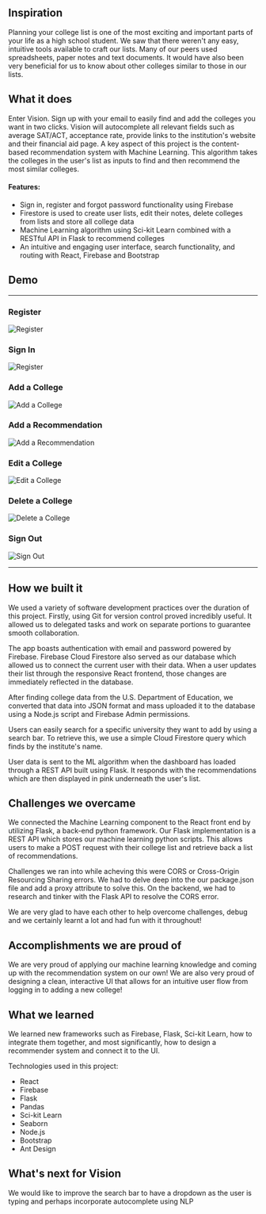 ## Inspiration

Planning your college list is one of the most exciting and important parts of your life as a high school student. We saw that there weren't any easy, intuitive tools available to craft our lists. Many of our peers used spreadsheets, paper notes and text documents. It would have also been very beneficial for us to know about other colleges similar to those in our lists.

## What it does

Enter Vision. Sign up with your email to easily find and add the colleges you want in two clicks. Vision will autocomplete all relevant fields such as average SAT/ACT, acceptance rate, provide links to the institution's website and their financial aid page. A key aspect of this project is the content-based recommendation system with Machine Learning. This algorithm takes the colleges in the user's list as inputs to find and then recommend the most similar colleges.

#### Features:

- Sign in, register and forgot password functionality using Firebase
- Firestore is used to create user lists, edit their notes, delete colleges from lists and store all college data
- Machine Learning algorithm using Sci-kit Learn combined with a RESTful API in Flask to recommend colleges
- An intuitive and engaging user interface, search functionality, and routing with React, Firebase and Bootstrap

## Demo
- - - -
### Register
![Register](/gifs/register.gif)
### Sign In
![Register](/gifs/sign_in.gif)
### Add a College
![Add a College](/gifs/add_college.gif)
### Add a Recommendation
![Add a Recommendation](/gifs/add_recommendation.gif)
### Edit a College
![Edit a College](/gifs/edit_college.gif)
### Delete a College
![Delete a College](/gifs/delete_college.gif)
### Sign Out
![Sign Out](/gifs/sign_out.gif)
- - - -
## How we built it

We used a variety of software development practices over the duration of this project. Firstly, using Git for version control proved incredibly useful. It allowed us to delegated tasks and work on separate portions to guarantee smooth collaboration.

The app boasts authentication with email and password powered by Firebase. Firebase Cloud Firestore also served as our database which allowed us to connect the current user with their data. When a user updates their list through the responsive React frontend, those changes are immediately reflected in the database.

After finding college data from the U.S. Department of Education, we converted that data into JSON format and mass uploaded it to the database using a Node.js script and Firebase Admin permissions.

Users can easily search for a specific university they want to add by using a search bar. To retrieve this, we use a simple Cloud Firestore query which finds by the institute's name.

User data is sent to the ML algorithm when the dashboard has loaded through a REST API built using Flask. It responds with the recommendations which are then displayed in pink underneath the user's list.

## Challenges we overcame

We connected the Machine Learning component to the React front end by utilizing Flask, a back-end python framework. Our Flask implementation is a REST API which stores our machine learning python scripts. This allows users to make a POST request with their college list and retrieve back a list of recommendations.

Challenges we ran into while acheving this were CORS or Cross-Origin Resourcing Sharing errors. We had to delve deep into the our package.json file and add a proxy attribute to solve this. On the backend, we had to research and tinker with the Flask API to resolve the CORS error.

We are very glad to have each other to help overcome challenges, debug and we certainly learnt a lot and had fun with it throughout!

## Accomplishments we are proud of

We are very proud of applying our machine learning knowledge and coming up with the recommendation system on our own! We are also very proud of designing a clean, interactive UI that allows for an intuitive user flow from logging in to adding a new college!

## What we learned

We learned new frameworks such as Firebase, Flask, Sci-kit Learn, how to integrate them together, and most significantly, how to design a recommender system and connect it to the UI.

Technologies used in this project:

- React
- Firebase
- Flask
- Pandas
- Sci-kit Learn
- Seaborn
- Node.js
- Bootstrap
- Ant Design

## What's next for Vision

We would like to improve the search bar to have a dropdown as the user is typing and perhaps incorporate autocomplete using NLP
